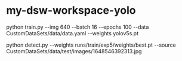 # my-dsw-workspace-yolo


python train.py --img 640 --batch 16 --epochs 100 --data CustomDataSets/data/data.yaml --weights yolov5s.pt


python detect.py --weights runs/train/exp5/weights/best.pt --source CustomDataSets/data/test/images/1648546392313.jpg
